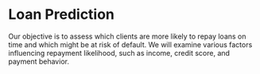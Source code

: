 # Loan Prediction

Our objective is to assess which clients are more likely to repay loans on time and which might be at risk of default. 
We will examine various factors influencing repayment likelihood, such as income, credit score, and payment behavior. 
